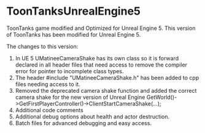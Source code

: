 # ToonTanksUnrealEngine5
 ToonTanks game modified and Optimized for Unreal Engine 5.
 This version of ToonTanks has been modified for Unreal Engine 5. 

 The changes to this version: 

 1. In UE 5 UMatineeCameraShake has its own class so it is forward declared in all header files that need access to remove the compiler error for pointer to incomplete class types.
 2. The header #include "UMatineeCameraShake.h" has been added to cpp files needing access to it.
 3. Removed the deprecated camera shake function and added the correct camera shake for the new version of Unreal Engine 
    GetWorld()->GetFirstPlayerController()->ClientStartCameraShake(...);
 4. Additional code comments 
 5. Additional debug options about health and actor destruction. 
 6. Batch files for advanced debugging and easy access. 
 
